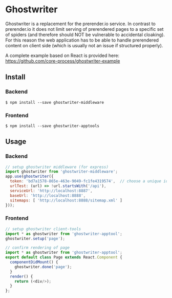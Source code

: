 # Ghostwriter

Ghostwriter is a replacement for the prerender.io service. In contrast to prerender.io it does not limit serving of prerendered pages to a specific set of spiders (and therefore should NOT be vulnerable to accidental cloaking). For this reason the web application has to be able to handle prerendered content on client side (which is usually not an issue if structured properly).

A complete example based on React is provided here: https://github.com/core-process/ghostwriter-example

## Install

### Backend

```
$ npm install --save ghostwriter-middleware
```

### Frontend

```
$ npm install --save ghostwriter-apptools
```

## Usage

### Backend

```js
// setup ghostwriter middleware (for express)
import ghostwriter from 'ghostwriter-middleware';
app.use(ghostwriter({
  token: 'bd7a1578-865e-463e-9049-fc1fe4319574',  // choose a unique id
  urlTest: (url) => !url.startsWith('/api'),
  serviceUrl: 'http://localhost:8887',
  baseUrl: 'http://localhost:8888',
  sitemaps: [ 'http://localhost:8888/sitemap.xml' ]
}));
```

### Frontend

```js
// setup ghostwriter client-tools
import * as ghostwriter from 'ghostwriter-apptool';
ghostwriter.setup('page');

// confirm rendering of page
import * as ghostwriter from 'ghostwriter-apptool';
export default class Page extends React.Component {
  componentDidMount() {
    ghostwriter.done('page');
  }
  render() {
    return (<div/>);
  }
};
```
